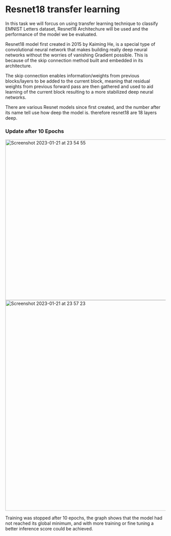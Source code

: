 # Resnet18 transfer learning

In this task we will forcus on using transfer learning technique to classify EMNIST Letters dataset, Resnet18 Architechure will be used and the performance of the model we be evaluated.

Resnet18 model first created in 2015 by Kaiming He, is a special type of convolutional neural network that makes building really deep neural networks without the worries of vanishing Gradient possible. 
This is because of the skip connection method built and embedded in its architecture.

The skip connection enables information/weights from previous blocks/layers to be added to the current block, meaning that residual weights from previous forward pass are then gathered and used to aid learning of the current block resulting to a more stabilized deep neural networks.


There are various Resnet models since first created, and the number after its name tell use how deep the model is. therefore resnet18 are 18 layers deep.


### Update after 10 Epochs

<img width="505" alt="Screenshot 2023-01-21 at 23 54 55" src="https://user-images.githubusercontent.com/111536571/213894877-b2fc2683-0f1d-4123-ab20-20dcc89dc2ef.png">

<img width="662" alt="Screenshot 2023-01-21 at 23 57 23" src="https://user-images.githubusercontent.com/111536571/213894890-1da2359f-c2fa-444d-8a76-2be7cebfd9f7.png">


Training was stopped after 10 epochs, the graph shows that the model had not reached its global minimum, and with more training or fine tuning a better inference score could be achieved.
